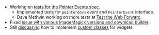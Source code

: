 * Working on [tests for the Pointer Events spec](http://www.w3.org/wiki/PointerEvents/TestAssertions#Test_Assertions_for_PointerEvent_Interface).
  * Implemented tests for `pointerdown` event and `PointerEvent` interface.
  * Dave Methvin working on more tests at [Test the Web Forward](http://testthewebforward.org/events/seattle-2013.html).
* Fixed [issue with various ImageMagick versions and download builder](https://github.com/jquery/download.jqueryui.com/issues/132).
* Still [discussing](http://wiki.jqueryui.com/w/page/65050459/Classes%20Option) how to implement [custom classes](https://bugs.jqueryui.com/ticket/7053) for widgets.
